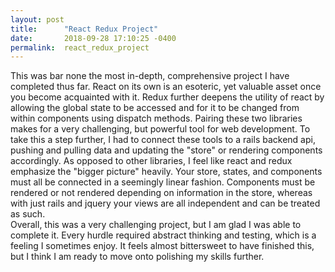 ```yaml
---
layout: post
title:      "React Redux Project"
date:       2018-09-28 17:10:25 -0400
permalink:  react_redux_project
---
```



  This was bar none the most in-depth, comprehensive project I have completed thus far.  React on its own is an esoteric, yet valuable asset once you become acquainted with it.  Redux further deepens the utility of react by allowing the global state to be accessed and for it to be changed from within components using dispatch methods.  Pairing these two libraries makes for a very challenging, but powerful tool for web development.  To take this a step further, I had to connect these tools to a rails backend api, pushing and pulling data and updating the "store" or rendering components accordingly.  As opposed to other libraries, I feel like react and redux emphasize the "bigger picture" heavily.  Your store, states, and components must all be connected in a seemingly linear fashion.  Components must be rendered or not rendered depending on information in the store, whereas with just rails and jquery your views are all independent and can be treated as such.  
	Overall, this was a very challenging project, but I am glad I was able to complete it.  Every hurdle required abstract thinking and testing, which is a feeling I sometimes enjoy.  It feels almost bittersweet to have finished this, but I think I am ready to move onto polishing my skills further.
